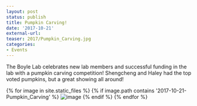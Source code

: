 ```yaml
---
layout: post
status: publish
title: Pumpkin Carving!
date: '2017-10-21'
external-url:
teaser: 2017/Pumpkin_Carving.jpg
categories:
- Events
---
```


The Boyle Lab celebrates new lab members and successful funding in the lab with a pumpkin carving competition! Shengcheng and Haley had the top voted pumpkins, but a great showing all around!

<div>
{% for image in site.static_files %}
    {% if image.path contains '2017-10-21-Pumpkin_Carving' %}
        <img src="{{ site.baseurl }}{{ image.path }}" alt="image" />
    {% endif %}
{% endfor %}
</div>
